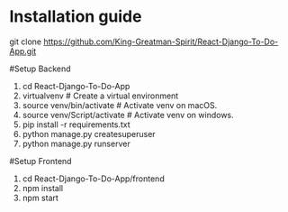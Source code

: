 # Installation guide

git clone https://github.com/King-Greatman-Spirit/React-Django-To-Do-App.git

#Setup Backend
1. cd React-Django-To-Do-App
2. virtualvenv # Create a virtual environment
3. source venv/bin/activate # Activate venv on macOS.
4. source venv/Script/activate # Activate venv on windows.
5. pip install -r requirements.txt
6. python manage.py createsuperuser
7. python manage.py runserver

#Setup Frontend

1. cd React-Django-To-Do-App/frontend
2. npm install
3. npm start
